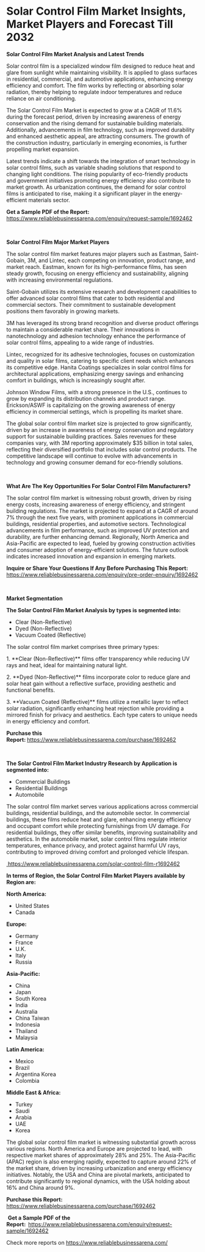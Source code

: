 <p><h1>Solar Control Film Market Insights, Market Players and Forecast Till 2032</h1></p><p><strong>Solar Control Film Market Analysis and Latest Trends</strong></p>
<p><p>Solar control film is a specialized window film designed to reduce heat and glare from sunlight while maintaining visibility. It is applied to glass surfaces in residential, commercial, and automotive applications, enhancing energy efficiency and comfort. The film works by reflecting or absorbing solar radiation, thereby helping to regulate indoor temperatures and reduce reliance on air conditioning.</p><p>The Solar Control Film Market is expected to grow at a CAGR of 11.6% during the forecast period, driven by increasing awareness of energy conservation and the rising demand for sustainable building materials. Additionally, advancements in film technology, such as improved durability and enhanced aesthetic appeal, are attracting consumers. The growth of the construction industry, particularly in emerging economies, is further propelling market expansion. </p><p>Latest trends indicate a shift towards the integration of smart technology in solar control films, such as variable shading solutions that respond to changing light conditions. The rising popularity of eco-friendly products and government initiatives promoting energy efficiency also contribute to market growth. As urbanization continues, the demand for solar control films is anticipated to rise, making it a significant player in the energy-efficient materials sector.</p></p>
<p><strong>Get a Sample PDF of the Report:&nbsp;</strong> <a href="https://www.reliablebusinessarena.com/enquiry/request-sample/1692462?utm_campaign=2793&utm_medium=2&utm_source=Github&utm_content=ia&utm_term=01042025&utm_id=solar-control-film">https://www.reliablebusinessarena.com/enquiry/request-sample/1692462</a></p>
<p>&nbsp;</p>
<p><strong>Solar Control Film Major Market Players</strong></p>
<p><p>The solar control film market features major players such as Eastman, Saint-Gobain, 3M, and Lintec, each competing on innovation, product range, and market reach. Eastman, known for its high-performance films, has seen steady growth, focusing on energy efficiency and sustainability, aligning with increasing environmental regulations.</p><p>Saint-Gobain utilizes its extensive research and development capabilities to offer advanced solar control films that cater to both residential and commercial sectors. Their commitment to sustainable development positions them favorably in growing markets.</p><p>3M has leveraged its strong brand recognition and diverse product offerings to maintain a considerable market share. Their innovations in nanotechnology and adhesion technology enhance the performance of solar control films, appealing to a wide range of industries.</p><p>Lintec, recognized for its adhesive technologies, focuses on customization and quality in solar films, catering to specific client needs which enhances its competitive edge. Hanita Coatings specializes in solar control films for architectural applications, emphasizing energy savings and enhancing comfort in buildings, which is increasingly sought after.</p><p>Johnson Window Films, with a strong presence in the U.S., continues to grow by expanding its distribution channels and product range. Erickson/ASWF is capitalizing on the growing awareness of energy efficiency in commercial settings, which is propelling its market share.</p><p>The global solar control film market size is projected to grow significantly, driven by an increase in awareness of energy conservation and regulatory support for sustainable building practices. Sales revenues for these companies vary, with 3M reporting approximately $35 billion in total sales, reflecting their diversified portfolio that includes solar control products. The competitive landscape will continue to evolve with advancements in technology and growing consumer demand for eco-friendly solutions.</p></p>
<p>&nbsp;</p>
<p><strong>What Are The Key Opportunities For Solar Control Film Manufacturers?</strong></p>
<p><p>The solar control film market is witnessing robust growth, driven by rising energy costs, increasing awareness of energy efficiency, and stringent building regulations. The market is projected to expand at a CAGR of around 7% through the next five years, with prominent applications in commercial buildings, residential properties, and automotive sectors. Technological advancements in film performance, such as improved UV protection and durability, are further enhancing demand. Regionally, North America and Asia-Pacific are expected to lead, fueled by growing construction activities and consumer adoption of energy-efficient solutions. The future outlook indicates increased innovation and expansion in emerging markets.</p></p>
<p><strong>Inquire or Share Your Questions If Any Before Purchasing This Report:</strong> <a href="https://www.reliablebusinessarena.com/enquiry/pre-order-enquiry/1692462?utm_campaign=2793&utm_medium=2&utm_source=Github&utm_content=ia&utm_term=01042025&utm_id=solar-control-film">https://www.reliablebusinessarena.com/enquiry/pre-order-enquiry/1692462</a></p>
<p>&nbsp;</p>
<p><strong>Market Segmentation</strong></p>
<p><strong>The Solar Control Film Market Analysis by types is segmented into:</strong></p>
<p><ul><li>Clear (Non-Reflective)</li><li>Dyed (Non-Reflective)</li><li>Vacuum Coated (Reflective)</li></ul></p>
<p><p>The solar control film market comprises three primary types: </p><p>1. **Clear (Non-Reflective)** films offer transparency while reducing UV rays and heat, ideal for maintaining natural light.</p><p>2. **Dyed (Non-Reflective)** films incorporate color to reduce glare and solar heat gain without a reflective surface, providing aesthetic and functional benefits.</p><p>3. **Vacuum Coated (Reflective)** films utilize a metallic layer to reflect solar radiation, significantly enhancing heat rejection while providing a mirrored finish for privacy and aesthetics. Each type caters to unique needs in energy efficiency and comfort.</p></p>
<p><strong>Purchase this Report:&nbsp;</strong><a href="https://www.reliablebusinessarena.com/purchase/1692462?utm_campaign=2793&utm_medium=2&utm_source=Github&utm_content=ia&utm_term=01042025&utm_id=solar-control-film">https://www.reliablebusinessarena.com/purchase/1692462</a></p>
<p>&nbsp;</p>
<p><strong>The Solar Control Film Market Industry Research by Application is segmented into:</strong></p>
<p><ul><li>Commercial Buildings</li><li>Residential Buildings</li><li>Automobile</li></ul></p>
<p><p>The solar control film market serves various applications across commercial buildings, residential buildings, and the automobile sector. In commercial buildings, these films reduce heat and glare, enhancing energy efficiency and occupant comfort while protecting furnishings from UV damage. For residential buildings, they offer similar benefits, improving sustainability and aesthetics. In the automobile market, solar control films regulate interior temperatures, enhance privacy, and protect against harmful UV rays, contributing to improved driving comfort and prolonged vehicle lifespan.</p></p>
<p><a href="https://www.reliablebusinessarena.com/solar-control-film-r1692462?utm_campaign=2793&utm_medium=2&utm_source=Github&utm_content=ia&utm_term=01042025&utm_id=solar-control-film">&nbsp;https://www.reliablebusinessarena.com/solar-control-film-r1692462</a></p>
<p><strong>In terms of Region, the Solar Control Film Market Players available by Region are:</strong></p>
<p>
    <p> <strong> North America: </strong>
        <ul>
            <li>United States</li>
            <li>Canada</li>
        </ul>
        </p> 
    <p> <strong> Europe: </strong>
        <ul>
            <li>Germany</li>
            <li>France</li>
            <li>U.K.</li>
            <li>Italy</li>
            <li>Russia</li>
        </ul>
        </p> 
    <p> <strong> Asia-Pacific: </strong>
        <ul>
            <li>China</li>
            <li>Japan</li>
            <li>South Korea</li>
            <li>India</li>
            <li>Australia</li>
            <li>China Taiwan</li>
            <li>Indonesia</li>
            <li>Thailand</li>
            <li>Malaysia</li>
        </ul>
        </p> 
    <p> <strong> Latin America: </strong>
        <ul>
            <li>Mexico</li>
            <li>Brazil</li>
            <li>Argentina Korea</li>
            <li>Colombia</li>
        </ul>
        </p> 
    <p> <strong> Middle East & Africa: </strong>
        <ul>
            <li>Turkey</li>
            <li>Saudi</li>
            <li>Arabia</li>
            <li>UAE</li>
            <li>Korea</li>
        </ul>
    </p>
    </p>
<p><p>The global solar control film market is witnessing substantial growth across various regions. North America and Europe are projected to lead, with respective market shares of approximately 28% and 25%. The Asia-Pacific (APAC) region is also emerging rapidly, expected to capture around 22% of the market share, driven by increasing urbanization and energy efficiency initiatives. Notably, the USA and China are pivotal markets, anticipated to contribute significantly to regional dynamics, with the USA holding about 16% and China around 9%.</p></p>
<p><strong>Purchase this Report: </strong><a href="https://www.reliablebusinessarena.com/purchase/1692462?utm_campaign=2793&utm_medium=2&utm_source=Github&utm_content=ia&utm_term=01042025&utm_id=solar-control-film">https://www.reliablebusinessarena.com/purchase/1692462</a></p>
<p>&nbsp;<strong>Get a Sample PDF of the Report:&nbsp;&nbsp;</strong><a href="https://www.reliablebusinessarena.com/enquiry/request-sample/1692462?utm_campaign=2793&utm_medium=2&utm_source=Github&utm_content=ia&utm_term=01042025&utm_id=solar-control-film">https://www.reliablebusinessarena.com/enquiry/request-sample/1692462</a></p>
<p><strong></strong></p>
<p>Check more reports on <a href="https://www.reliablebusinessarena.com/?utm_campaign=2793&utm_medium=2&utm_source=Github&utm_content=ia&utm_term=01042025&utm_id=solar-control-film">https://www.reliablebusinessarena.com/</a></p>